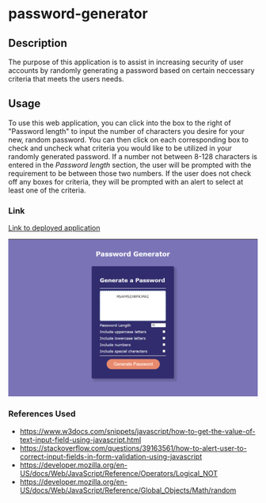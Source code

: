 # password-generator

## Description

The purpose of this application is to assist in increasing security of user accounts by randomly generating a password based on certain neccessary criteria that meets the users needs.

## Usage

To use this web application, you can click into the box to the right of "Password length" to input the number of characters you desire for your new, random password. You can then click on each corresponding box to check and uncheck what criteria you would like to be utilized in your randomly generated password. If a number not between 8-128 characters is entered in the *Password length* section, the user will be prompted with the requirement to be between those two numbers. If the user does not check off any boxes for criteria, they will be prompted with an alert to select at least one of the criteria. 

### Link

[Link to deployed application](https://camparooni.github.io/password-generator/)

![password-generator](password-generator-ss.PNG)

### References Used 

*  https://www.w3docs.com/snippets/javascript/how-to-get-the-value-of-text-input-field-using-javascript.html
*  https://stackoverflow.com/questions/39163561/how-to-alert-user-to-correct-input-fields-in-form-validation-using-javascript
* https://developer.mozilla.org/en-US/docs/Web/JavaScript/Reference/Operators/Logical_NOT
* https://developer.mozilla.org/en-US/docs/Web/JavaScript/Reference/Global_Objects/Math/random
